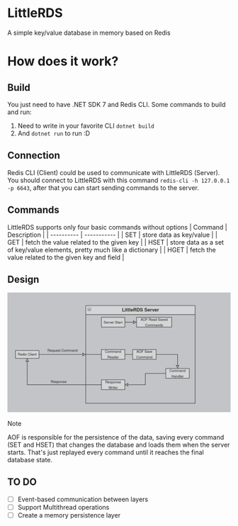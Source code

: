 # LittleRDS
A simple key/value database in memory based on Redis

# How does it work?
## Build
You just need to have .NET SDK 7 and Redis CLI.
Some commands to build and run:
1. Need to write in your favorite CLI `dotnet build`
2. And `dotnet run` to run :D

## Connection
Redis CLI (Client)  could be used to communicate with LittleRDS (Server).
You should connect to LittleRDS with this command `redis-cli -h 127.0.0.1 -p 6643`, after that you can start sending commands to the server.

## Commands
LittleRDS supports only four basic commands without options
| Command    | Description |
| ---------- | ----------- |
| SET        | store data as key/value        |
| GET        | fetch the value related to the given key         |
| HSET       | store data as a set of key/value elements, pretty much like a dictionary       |
| HGET       | fetch the value related to the given key and field        |


## Design
![LittleRDS process flow diagram](./LittleRDSDiagram.png)
>[!NOTE]
>AOF is responsible for the persistence of the data, saving every command (SET and HSET) that changes the database and loads them when the server starts.
> That's just replayed every command until it reaches the final database state.

## TO DO
- [ ] Event-based communication between layers
- [ ] Support Multithread operations
- [ ] Create a memory persistence layer
